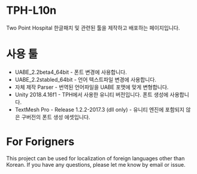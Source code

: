 # TPH-L10n
Two Point Hospital 한글패치 및 관련된 툴을 제작하고 배포하는 페이지입니다.

# 사용 툴
- UABE_2.2beta4_64bit - 폰트 변경에 사용합니다.
- UABE_2.2stabled_64bit - 언어 텍스트파일 변경에 사용합니다.
- 자체 제작 Parser - 번역된 언어파일을 UABE 포맷에 맞게 변형합니다.
- Unity 2018.4.16f1 - TPH에서 사용한 유니티 버전입니다. 폰트 생성에 사용합니다.
- TextMesh Pro - Release 1.2.2-2017.3 (dll only) - 유니티 엔진에 포함되지 않은 구버전의 폰트 생성 에셋입니다.

# For Forigners
This project can be used for localization of foreign languages other than Korean. If you have any questions, please let me know by email or issue.
